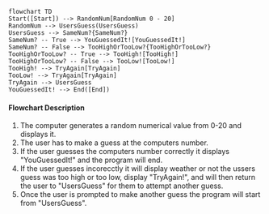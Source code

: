 ```mermaid
flowchart TD
Start([Start]) --> RandomNum[RandomNum 0 - 20]
RandomNum --> UsersGuess(UsersGuess)
UsersGuess --> SameNum?{SameNum?}
SameNum? -- True --> YouGuessedIt![YouGuessedIt!]
SameNum? -- False --> TooHighOrTooLow?{TooHighOrTooLow?}
TooHighOrTooLow? -- True --> TooHigh![TooHigh!]
TooHighOrTooLow? -- False --> TooLow![TooLow!]
TooHigh! --> TryAgain[TryAgain]
TooLow! --> TryAgain[TryAgain]
TryAgain --> UsersGuess
YouGuessedIt! --> End([End])
```
#### **Flowchart Description**

1. The computer generates a random numerical value from 0-20 and displays it.  
2. The user has to make a guess at the computers number.
3. If the user guesses the computers number correctly it displays "YouGuessedIt!" and the program will end.
4. If the user guesses incorecctly it will display weather or not the ussers guess was too high or too low, display "TryAgain!", and will then return the user to "UsersGuess" for them to attempt another guess.  
5. Once the user is prompted to make another guess the program will start from "UsersGuess".
